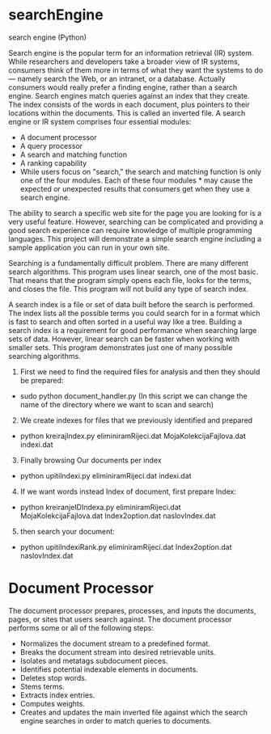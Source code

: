 # searchEngine
search engine (Python)

Search engine is the popular term for an information retrieval (IR) system. While researchers and developers take a broader view of IR systems, consumers think of them more in terms of what they want the systems to do — namely search the Web, or an intranet, or a database. Actually consumers would really prefer a finding engine, rather than a search engine.
Search engines match queries against an index that they create. The index consists of the words in each document, plus pointers to their locations within the documents. This is called an inverted file. A search engine or IR system comprises four essential modules:

* A document processor
* A query processor
* A search and matching function
* A ranking capability
* While users focus on "search," the search and matching function is only one of the four modules. Each of these four modules * may cause the expected or unexpected results that consumers get when they use a search engine. 
 

The ability to search a specific web site for the page you are looking for is a very useful feature. However, searching can be complicated and providing a good search experience can require knowledge of multiple programming languages. This project will demonstrate a simple search engine including a sample application you can run in your own site.

Searching is a fundamentally difficult problem. There are many different search algorithms. This program uses linear search, one of the most basic. That means that the program simply opens each file, looks for the terms, and closes the file. This program will not build any type of search index.

A search index is a file or set of data built before the search is performed. The index lists all the possible terms you could search for in a format which is fast to search and often sorted in a useful way like a tree. Building a search index is a requirement for good performance when searching large sets of data. However, linear search can be faster when working with smaller sets. This program demonstrates just one of many possible searching algorithms.

1) First we need to find the required files for analysis and then they should be prepared: 
* sudo python document_handler.py 
(In this script we can change the name of the directory where we want to scan and search)

2) We create indexes for files that we previously identified and prepared 
* python kreirajIndex.py eliminiramRijeci.dat MojaKolekcijaFajlova.dat indexi.dat

3) Finally browsing Our documents per index 
* python upitiIndexi.py eliminiramRijeci.dat indexi.dat

4) If we want words instead Index of document, first prepare Index:
* python kreiranjeIDIndexa.py eliminiramRijeci.dat MojaKolekcijaFajlova.dat Index2option.dat naslovIndex.dat

5) then search your document:
*  python upitiIndexiRank.py eliminiramRijeci.dat Index2option.dat naslovIndex.dat




# Document Processor 
The document processor prepares, processes, and inputs the documents, pages, or sites that users search against. The document processor performs some or all of the following steps:

* Normalizes the document stream to a predefined format.
* Breaks the document stream into desired retrievable units.
* Isolates and metatags subdocument pieces.
* Identifies potential indexable elements in documents.
* Deletes stop words.
* Stems terms.
* Extracts index entries.
* Computes weights.
* Creates and updates the main inverted file against which the search engine searches in order to match queries to documents.



